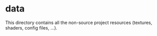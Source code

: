 # data

This directory contains all the non-source project resources (textures, shaders, config files, ...).
